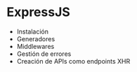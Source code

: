 # ExpressJS

* Instalación
* Generadores
* Middlewares
* Gestión de errores
* Creación de APIs como endpoints XHR
